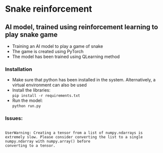 # Snake reinforcement
## AI model, trained using reinforcement learning to play snake game

* Training an AI model to play a game of snake
* The game is created using PyTorch
* The model has been trained using QLearning method

### Installation
* Make sure that python has been installed in the system. Alternatively, a virtual environment can also be used
* Install the libraries:<br>
```pip install -r requirements.txt```
* Run the model:<br>
```python run.py```

### Issues:
<code>
UserWarning: Creating a tensor from a list of numpy.ndarrays is 
extremely slow. Please consider converting the list to a single numpy.ndarray with numpy.array() before    
converting to a tensor.
</code>
